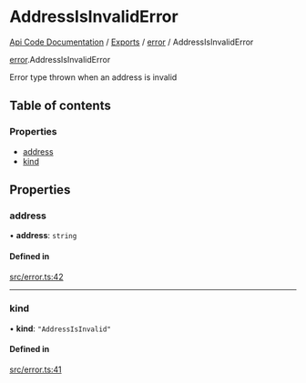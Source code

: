 # AddressIsInvalidError
 
[Api Code Documentation](../README.md) / [Exports](../modules.md) / [error](../modules/error.md) / AddressIsInvalidError

[error](../modules/error.md).AddressIsInvalidError

Error type thrown when an address is invalid

## Table of contents

### Properties

- [address](error.AddressIsInvalidError.md#address)
- [kind](error.AddressIsInvalidError.md#kind)

## Properties

### address

• **address**: `string`

#### Defined in

[src/error.ts:42](https://github.com/openkfw/TruBudget/blob/f6ee764/api/src/error.ts#L42)

___

### kind

• **kind**: ``"AddressIsInvalid"``

#### Defined in

[src/error.ts:41](https://github.com/openkfw/TruBudget/blob/f6ee764/api/src/error.ts#L41)
